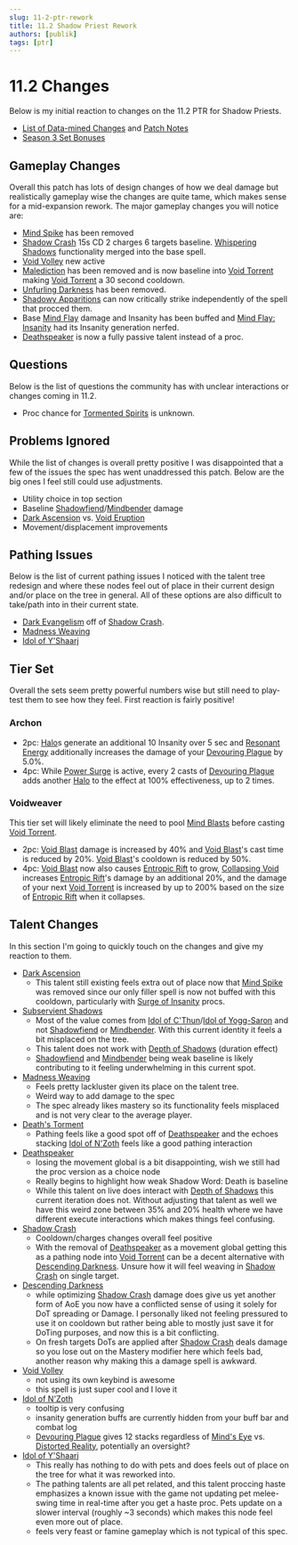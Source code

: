 ```yaml
---
slug: 11-2-ptr-rework
title: 11.2 Shadow Priest Rework
authors: [publik]
tags: [ptr]
---
```


# 11.2 Changes
Below is my initial reaction to changes on the 11.2 PTR for Shadow Priests.
- [List of Data-mined Changes](https://www.wowhead.com/news/patch-11-2-ptr-datamined-class-changes-build-61476-protection-warrior-and-hunter-377342) and [Patch Notes](https://www.wowhead.com/news/patch-11-2-ghosts-of-karesh-ptr-development-notes-377345?utm_source=discord-webhook)
- [Season 3 Set Bonuses](https://www.wowhead.com/news/all-season-3-tier-set-bonuses-datamined-377338#priest)

## Gameplay Changes
Overall this patch has lots of design changes of how we deal damage but realistically gameplay wise the changes are quite tame, which makes sense for a mid-expansion rework. The major gameplay changes you will notice are:
- [Mind Spike](https://www.wowhead.com/ptr-2/spell=73510/mind-spike) has been removed
- [Shadow Crash](https://www.wowhead.com/ptr-2/spell=205385/shadow-crash) 15s CD 2 charges 6 targets baseline. [Whispering Shadows](https://www.wowhead.com/spell=406777/whispering-shadows) functionality merged into the base spell.
- [Void Volley](https://www.wowhead.com/ptr-2/spell=1240401/void-volley) new active
- [Malediction](https://www.wowhead.com/spell=373221/malediction) has been removed and is now baseline into [Void Torrent](https://www.wowhead.com/ptr-2/spell=263165/void-torrent) making [Void Torrent](https://www.wowhead.com/ptr-2/spell=263165/void-torrent) a 30 second cooldown.
- [Unfurling Darkness](https://www.wowhead.com/ptr-2/spell=341273/unfurling-darkness) has been removed.
- [Shadowy Apparitions](https://www.wowhead.com/ptr-2/spell=341491/shadowy-apparitions) can now critically strike independently of the spell that procced them.
- Base [Mind Flay](https://www.wowhead.com/ptr-2/spell=15407/mind-flay) damage and Insanity has been buffed and [Mind Flay: Insanity](https://www.wowhead.com/ptr-2/spell=391403/mind-flay-insanity) had its Insanity generation nerfed.
- [Deathspeaker](https://www.wowhead.com/ptr-2/spell=392507/deathspeaker) is now a fully passive talent instead of a proc.

## Questions
Below is the list of questions the community has with unclear interactions or changes coming in 11.2.
- Proc chance for [Tormented Spirits](https://www.wowhead.com/ptr-2/spell=391284/tormented-spirits) is unknown.

## Problems Ignored
While the list of changes is overall pretty positive I was disappointed that a few of the issues the spec has went unaddressed this patch. Below are the big ones I feel still could use adjustments.
- Utility choice in top section
- Baseline [Shadowfiend](https://www.wowhead.com/ptr-2/spell=34433/shadowfiend)/[Mindbender](https://www.wowhead.com/ptr-2/spell=123040/mindbender) damage
- [Dark Ascension](https://www.wowhead.com/ptr-2/spell=391109/dark-ascension) vs. [Void Eruption](https://www.wowhead.com/ptr-2/spell=228260/void-eruption)
- Movement/displacement improvements

## Pathing Issues
Below is the list of current pathing issues I noticed with the talent tree redesign and where these nodes feel out of place in their current design and/or place on the tree in general. All of these options are also difficult to take/path into in their current state.
- [Dark Evangelism](https://www.wowhead.com/ptr-2/spell=391099/dark-evangelism) off of [Shadow Crash](https://www.wowhead.com/ptr-2/spell=205385/shadow-crash).
- [Madness Weaving](https://www.wowhead.com/ptr-2/spell=1240394/madness-weaving)
- [Idol of Y'Shaarj](https://www.wowhead.com/ptr-2/spell=373310/idol-of-yshaarj)

## Tier Set
Overall the sets seem pretty powerful numbers wise but still need to play-test them to see how they feel. First reaction is fairly positive!

### Archon
- 2pc: [Halo](https://www.wowhead.com/ptr-2/spell=120644/halo)s generate an additional 10 Insanity over 5 sec and [Resonant Energy](https://www.wowhead.com/ptr-2/spell=453850/resonant-energy) additionally increases the damage of your [Devouring Plague](https://www.wowhead.com/ptr-2/spell=335467/devouring-plague) by 5.0%.
- 4pc: While [Power Surge](https://www.wowhead.com/ptr-2/spell=453109/power-surge) is active, every 2 casts of [Devouring Plague](https://www.wowhead.com/ptr-2/spell=335467/devouring-plague) adds another [Halo](https://www.wowhead.com/ptr-2/spell=120644/halo) to the effect at 100% effectiveness, up to 2 times.

### Voidweaver
This tier set will likely eliminate the need to pool [Mind Blasts](https://www.wowhead.com/ptr-2/spell=8092/mind-blast) before casting [Void Torrent](https://www.wowhead.com/ptr-2/spell=263165/void-torrent).

- 2pc: [Void Blast](https://www.wowhead.com/ptr-2/spell=450405/void-blast) damage is increased by 40% and [Void Blast](https://www.wowhead.com/ptr-2/spell=450405/void-blast)'s cast time is reduced by 20%. [Void Blast](https://www.wowhead.com/ptr-2/spell=450405/void-blast)'s cooldown is reduced by 50%.
- 4pc: [Void Blast](https://www.wowhead.com/ptr-2/spell=450405/void-blast) now also causes [Entropic Rift](https://www.wowhead.com/ptr-2/spell=447444/entropic-rift) to grow, [Collapsing Void](https://www.wowhead.com/ptr-2/spell=448403/collapsing-void) increases [Entropic Rift](https://www.wowhead.com/ptr-2/spell=447444/entropic-rift)'s damage by an additional 20%, and the damage of your next [Void Torrent](https://www.wowhead.com/ptr-2/spell=263165/void-torrent) is increased by up to 200% based on the size of [Entropic Rift](https://www.wowhead.com/ptr-2/spell=447444/entropic-rift) when it collapses.

## Talent Changes
In this section I'm going to quickly touch on the changes and give my reaction to them.

- [Dark Ascension](https://www.wowhead.com/ptr-2/spell=391109/dark-ascension)
  - This talent still existing feels extra out of place now that [Mind Spike](https://www.wowhead.com/ptr-2/spell=73510/mind-spike) was removed since our only filler spell is now not buffed with this cooldown, particularly with [Surge of Insanity](https://www.wowhead.com/ptr-2/spell=391399/surge-of-insanity) procs.
- [Subservient Shadows](https://www.wowhead.com/ptr-2/spell=1228516/subservient-shadows)
  - Most of the value comes from [Idol of C'Thun](https://www.wowhead.com/ptr-2/spell=377349/idol-of-cthun)/[Idol of Yogg-Saron](https://www.wowhead.com/ptr-2/spell=373273/idol-of-yogg-saron) and not [Shadowfiend](https://www.wowhead.com/ptr-2/spell=34433/shadowfiend) or [Mindbender](https://www.wowhead.com/ptr-2/spell=123040/mindbender). With this current identity it feels a bit misplaced on the tree.
  - This talent does not work with [Depth of Shadows](https://www.wowhead.com/ptr-2/spell=451308/depth-of-shadows) (duration effect)
  - [Shadowfiend](https://www.wowhead.com/ptr-2/spell=34433/shadowfiend) and [Mindbender](https://www.wowhead.com/ptr-2/spell=123040/mindbender) being weak baseline is likely contributing to it feeling underwhelming in this current spot.
- [Madness Weaving](https://www.wowhead.com/ptr-2/spell=1240394/madness-weaving)
  - Feels pretty lackluster given its place on the talent tree.
  - Weird way to add damage to the spec
  - The spec already likes mastery so its functionality feels misplaced and is not very clear to the average player.
- [Death's Torment](https://www.wowhead.com/ptr-2/spell=1240364/deaths-torment)
  - Pathing feels like a good spot off of [Deathspeaker](https://www.wowhead.com/ptr-2/spell=392507/deathspeaker) and the echoes stacking [Idol of N'Zoth](https://www.wowhead.com/ptr-2/spell=373280/idol-of-nzoth) feels like a good pathing interaction
- [Deathspeaker](https://www.wowhead.com/ptr-2/spell=392507/deathspeaker)
  - losing the movement global is a bit disappointing, wish we still had the proc version as a choice node
  - Really begins to highlight how weak Shadow Word: Death is baseline
  - While this talent on live does interact with [Depth of Shadows](https://www.wowhead.com/ptr-2/spell=451308/depth-of-shadows) this current iteration does not. Without adjusting that talent as well we have this weird zone between 35% and 20% health where we have different execute interactions which makes things feel confusing.
- [Shadow Crash](https://www.wowhead.com/ptr-2/spell=205385/shadow-crash)
  - Cooldown/charges changes overall feel positive
  - With the removal of [Deathspeaker](https://www.wowhead.com/ptr-2/spell=392507/deathspeaker) as a movement global getting this as a pathing node into [Void Torrent](https://www.wowhead.com/ptr-2/spell=263165/void-torrent) can be a decent alternative with [Descending Darkness](https://www.wowhead.com/ptr-2/spell=1242666/descending-darkness). Unsure how it will feel weaving in [Shadow Crash](https://www.wowhead.com/ptr-2/spell=205385/shadow-crash) on single target.
- [Descending Darkness](https://www.wowhead.com/ptr-2/spell=1242666/descending-darkness)
  - while optimizing [Shadow Crash](https://www.wowhead.com/ptr-2/spell=205385/shadow-crash) damage does give us yet another form of AoE you now have a conflicted sense of using it solely for DoT spreading or Damage. I personally liked not feeling pressured to use it on cooldown but rather being able to mostly just save it for DoTing purposes, and now this is a bit conflicting.
  - On fresh targets DoTs are applied after [Shadow Crash](https://www.wowhead.com/ptr-2/spell=205385/shadow-crash) deals damage so you lose out on the Mastery modifier here which feels bad, another reason why making this a damage spell is awkward.
- [Void Volley](https://www.wowhead.com/ptr-2/spell=1240401/void-volley)
  - not using its own keybind is awesome
  - this spell is just super cool and I love it
- [Idol of N'Zoth](https://www.wowhead.com/ptr-2/spell=373280/idol-of-nzoth)
  - tooltip is very confusing
  - insanity generation buffs are currently hidden from your buff bar and combat log
  - [Devouring Plague](https://www.wowhead.com/ptr-2/spell=335467/devouring-plague) gives 12 stacks regardless of [Mind's Eye](https://www.wowhead.com/ptr-2/spell=407470/minds-eye) vs. [Distorted Reality](https://www.wowhead.com/ptr-2/spell=409044/distorted-reality), potentially an oversight?
- [Idol of Y'Shaarj](https://www.wowhead.com/ptr-2/spell=373310/idol-of-yshaarj)
  - This really has nothing to do with pets and does feels out of place on the tree for what it was reworked into.
  - The pathing talents are all pet related, and this talent proccing haste emphasizes a known issue with the game not updating pet melee-swing time in real-time after you get a haste proc. Pets update on a slower interval (roughly ~3 seconds) which makes this node feel even more out of place.
  - feels very feast or famine gameplay which is not typical of this spec.